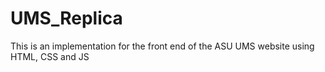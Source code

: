 # UMS_Replica
This is an implementation for the front end of the ASU UMS website using HTML, CSS and JS

